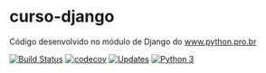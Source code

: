# curso-django

Código desenvolvido no módulo de Django do www.python.pro.br

[![Build Status](https://travis-ci.org/rbmdesenvolvimento/libpythonpro.svg?branch=master)](https://travis-ci.org/rbmdesenvolvimento/libpythonpro)
[![codecov](https://codecov.io/gh/rogeriodelphi/libpythonpro/branch/master/graph/badge.svg)](https://codecov.io/gh/rogeriodelphi/libpythonpro)
[![Updates](https://pyup.io/repos/github/rbmdesenvolvimento/libpythonpro/shield.svg)](https://pyup.io/repos/github/rbmdesenvolvimento/libpythonpro/)
[![Python 3](https://pyup.io/repos/github/rbmdesenvolvimento/libpythonpro/python-3-shield.svg)](https://pyup.io/repos/github/rbmdesenvolvimento/libpythonpro/)
